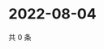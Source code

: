 # 2022-08-04

共 0 条

<!-- BEGIN WEIBO -->
<!-- 最后更新时间 Thu Aug 04 2022 01:09:56 GMT+0800 (China Standard Time) -->

<!-- END WEIBO -->
